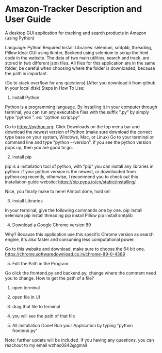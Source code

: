 # Amazon-Tracker Description and User Guide

A desktop GUI application for tracking and search products in Amazon (using Python)

Language: Python
Required Install Libraries: selenium, smtplib, threading, Pillow
Idea:   GUI using tkinter, Backend using selenium to scrap the html code in the website. The data of two main utilities, search and track, are stored 
in two different json files. All files for this application are in the same folder, be careful when choosing where the folder is downloaded, because the path is
important. 

(Go to stack overflow for any questions)
(After you download it from github in your local disk)
Steps in How To Use:
1. Install Python

Python is a programming language. By installing it in your computer through terminal, you can run any executable files with the suffix ".py" by simply type
"python <your filename>".  ex: "python script.py"

Go to https://python.org.
Click Downloads on the top menu bar and download the newest version of Python (make sure download the correct type base on your system, Windows, Mac, or Linux)
Go to your terminal or command line and type "python --version", if you see the python version pops up, then you are good to go.

2. Install pip

pip is a installation tool of python, with "pip" you can install any libraries in python.
if your python version is the newest, or downloaded from python.org recently, otherwise, I recommend you to check out this installation guide website:
https://pip.pypa.io/en/stable/installing/

Nice, you finally make to here! Almost done, hold on!
  
3. Install Libraries
 
In your terminal, give the following commands one by one. 
pip install selenium
pip install threading
pip install Pillow 
pip install smtplib
  
4. Download a Google Chrome version 89 
  
  Why? Because this application use this specific Chrome version as search engine, it's also faster and consuming less computational power. 
  
  Go to this website and download, make sure to choose the 64 bit one. https://chrome.softwaredownload.co.in/chrome-89-0-4389
  
5. Edit the Path in the Program
  
Go click the frontend.py and backend.py, change where the comment need you to change. 
How to get the path of a file? 
  1. open terminal
  2. open file in UI 
  3. drag that file to terminal
  4. you will see the path of that file

6. All Installation Done!
  Run your Application by typing "python frontend.py" 
  
Note: further update will be included. If you having any questions, you can reachout to my email wzhao0842@gmail




